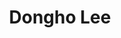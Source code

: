 ---
layout: home
home_text: Linux/Window Application Developer, Web-Front Developer
title: Dongho Lee
---